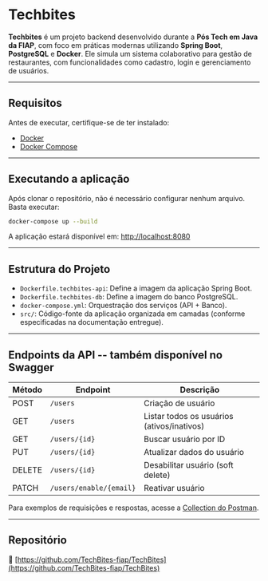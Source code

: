 
# Techbites

**Techbites** é um projeto backend desenvolvido durante a **Pós Tech em Java da FIAP**, com foco em práticas modernas utilizando **Spring Boot**, **PostgreSQL** e **Docker**. Ele simula um sistema colaborativo para gestão de restaurantes, com funcionalidades como cadastro, login e gerenciamento de usuários.

---

## Requisitos

Antes de executar, certifique-se de ter instalado:

- [Docker](https://www.docker.com/)
- [Docker Compose](https://docs.docker.com/compose/)

---

## Executando a aplicação

Após clonar o repositório, não é necessário configurar nenhum arquivo. Basta executar:

```bash
docker-compose up --build
```

A aplicação estará disponível em: [http://localhost:8080](http://localhost:8080)

---

## Estrutura do Projeto

- `Dockerfile.techbites-api`: Define a imagem da aplicação Spring Boot.
- `Dockerfile.techbites-db`: Define a imagem do banco PostgreSQL.
- `docker-compose.yml`: Orquestração dos serviços (API + Banco).
- `src/`: Código-fonte da aplicação organizada em camadas (conforme especificadas na documentação entregue).

---

## Endpoints da API -- também disponível no Swagger

| Método | Endpoint                      | Descrição                                 |
|--------|-------------------------------|-------------------------------------------|
| POST   | `/users`                      | Criação de usuário                         |
| GET    | `/users`                      | Listar todos os usuários (ativos/inativos)|
| GET    | `/users/{id}`                 | Buscar usuário por ID                      |
| PUT    | `/users/{id}`                 | Atualizar dados do usuário                 |
| DELETE | `/users/{id}`                 | Desabilitar usuário (soft delete)          |
| PATCH  | `/users/enable/{email}`       | Reativar usuário                           |

Para exemplos de requisições e respostas, acesse a [Collection do Postman](https://fiap-team-3629.postman.co/workspace/FIAP-team-Workspace~31d695a1-60ef-4fb0-8c0d-d37e7e2190c5/collection/42979032-1831d148-7563-438f-80cb-3e878814d7b2?action=share&creator=42979032&active-environment=42979032-e6903392-b44c-4514-b7e1-8f5efbf33529).

---

## Repositório

🔗 [https://github.com/TechBites-fiap/TechBites](https://github.com/TechBites-fiap/TechBites)

